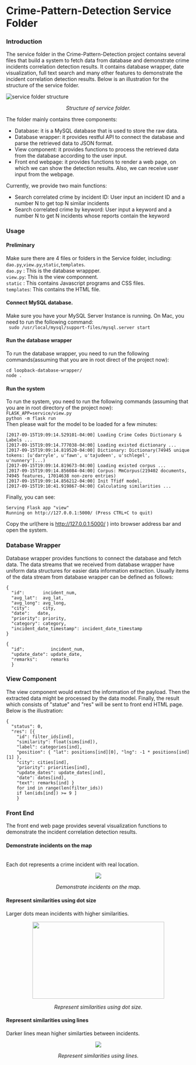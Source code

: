 # Crime-Pattern-Detection Service Folder
### Introduction
The service folder in the Crime-Pattern-Detection project contains several files that build a system to fetch data from database and demonstrate crime incidents correlation detection results. It contains database wrapper, date visualization, full text search and many other features to demonstrate the incident correlation detection results. Below is an illustration for the structure of the service folder. 

![service folder structure](https://github.com/meowoodie/Crime-Pattern-Detection-for-APD/blob/Suyi/service/img/service_folder_structure.png)
*<div align=center>Structure of service folder.</div>*

The folder mainly contains three components:

- Database: it is a MySQL database that is used to store the raw data.
- Database wrapper: it provides restful API to connect the database and parse the retrieved data to JSON format.
- View component: it provides functions to process the retrieved data from the database according to the user input.
- Front end webpage: it provides functions to render a web page, on which we can show the detection results. Also, we can receive user input from the webpage.

Currently, we provide two main functions:
- Search correlated crime by incident ID: User input an incident ID and a number N to get top N similar incidents
- Search correlated crime by keyword: User input a keyword and a number N to get N incidents whose reports contain the keyword

### Usage

#### Preliminary
Make sure there are 4 files or folders in the Service folder, including:  ```dao.py```,```view.py```,```static```,```templates```.<br />  ```dao.py``` : This is the database wrappper. <br /> ```view.py```: This is the view componnent. <br /> ```static``` : This contains Javascript programs and CSS files.<br />  ```templates```: This contains the HTML file.

#### Connect MySQL database. 
Make sure you have your MySQL Server Instance is running. 
On Mac, you need to run the following command:<br />
``` sudo /usr/local/mysql/support-files/mysql.server start```
#### Run the database wrapper
To run the database wrapper, you need to run the following commands(assuming that you are in root direct of the project now):
```
cd loopback-database-wrapper/
node .
```
#### Run the system
To run the system, you need to run the following commands (assuming that you are in root directory of the project now):<br />
```FLASK_APP=service/view.py```<br />
```python -m flask run```<br />
Then please wait for the model to be loaded for a few minutes:
```
[2017-09-15T19:09:14.529101-04:00] Loading Crime Codes Dictionary & Labels ...
[2017-09-15T19:09:14.777038-04:00] Loading existed dictionary ...
[2017-09-15T19:09:14.819520-04:00] Dictionary: Dictionary(74945 unique tokens: [u'darryle', u'fawn', u'tajudeen', u'schlegel', u'nunnery']...)
[2017-09-15T19:09:14.819673-04:00] Loading existed corpus ...
[2017-09-15T19:09:14.856084-04:00] Corpus: MmCorpus(219402 documents, 74945 features, 17014638 non-zero entries)
[2017-09-15T19:09:14.856212-04:00] Init Tfidf model.
[2017-09-15T19:10:41.919867-04:00] Calculating similarities ...
```
Finally, you can see:
``` 
Serving Flask app "view"
Running on http://127.0.0.1:5000/ (Press CTRL+C to quit)
```
Copy the url(here is http://127.0.0.1:5000/ ) into browser address bar and open the system.

### Database Wrapper

Database wrapper provides functions to connect the database and fetch data. The data streams that we received from database wrapper have uniform data structures for easier data information extraction.
Usually items of the data stream from database wrapper can be defined as follows:
```
{
  "id":       incident_num,
  "avg_lat":  avg_lat,
  "avg_long": avg_long,
  "city":     city,
  "date":   date,
  "priority": priority,
  "category": category,
  "incident_date_timestamp": incident_date_timestamp
}
```
```
{
  "id":          incident_num,
  "update_date": update_date,
  "remarks":     remarks
  }
```

### View Component

The view component would extract the information of the payload. Then the extracted data might be processed by the data model. Finally, the result which consists of "statue" and "res" will be sent to front end HTML page. Below is the illustration:
```
{
  "status": 0,
  "res": [{
    "id": filter_ids[ind], 
    "similarity": float(sims[ind]), 
    "label": categories[ind],
    "position": { "lat": positions[ind][0], "lng": -1 * positions[ind][1] },
    "city": cities[ind],
    "priority": priorities[ind],
    "update_dates": update_dates[ind],
    "date": dates[ind],
    "text": remarks[ind] }
    for ind in range(len(filter_ids))
    if len(ids[ind]) >= 9 ]
    }
```
### Front End
The front end web page provides several visualization functions to demonstrate the incident correlation detection results.

#### Demonstrate incidents on the map
<br>Each dot represents a crime incident with real location.</br>
<div align=center><img src="https://github.com/meowoodie/Crime-Pattern-Detection-for-APD/blob/Suyi/service/img/dots_on_map.gif"/></div>

*<div align=center>Demonstrate incidents on the map.</div>*

#### Represent similarities using dot size
Larger dots mean incidents with higher similarities.
<div align=center><img width=360 height=210 src="https://github.com/meowoodie/Crime-Pattern-Detection-for-APD/blob/Suyi/service/img/biggerdots.jpg"/></div>

*<div align=center>Represent similarities using dot size.</div>*

#### Represent similarities using lines
Darker lines mean higher similarties between incidents.
<div align=center><img src="https://github.com/meowoodie/Crime-Pattern-Detection-for-APD/blob/Suyi/service/img/dots.gif"/></div>

*<div align=center>Represent similarities using lines.</div>*
